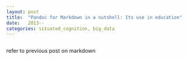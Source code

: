 ```yaml
---
layout: post
title:  "Pandoc for Markdown in a nutshell: Its use in education"
date:   2013--
categories: situated_cognition, big_data
---
```


![]()

refer to previous post on markdown